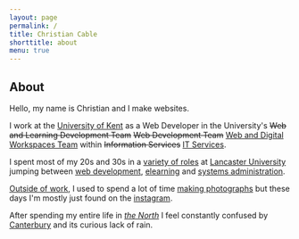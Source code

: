 ```yaml
---
layout: page
permalink: /
title: Christian Cable
shorttitle: about
menu: true
---
```

## About

Hello, my name is Christian and I make websites.

I work at the [University of Kent][kent-univeristy] as a Web Developer in the University's ~~Web and Learning Development Team~~ ~~Web Development Team~~ [Web and Digital Workspaces Team][web-team] within ~~Information Services~~ [IT Services][it].

I spent most of my 20s and 30s in a [variety of roles][linked-in] at [Lancaster University][lancaster-university] jumping between [web development][iss], [elearning][careers] and [systems administration][maths]. 

[Outside of work](play), I used to spend a lot of time [making photographs][flickr] but these days I'm mostly just found on the [instagram][instagram]. 

After spending my entire life in [_the North_](https://youtu.be/20XLWEjN9eI) I feel constantly confused by [Canterbury](http://www.canterbury.co.uk/) and its curious lack of rain. 


[kent-univeristy]: https://www.kent.ac.uk/
[it]:https://www.kent.ac.uk/it-services
[web-team]:https://blogs.kent.ac.uk/webdev/
[linked-in]: http://uk.linkedin.com/in/christiancable/
[lancaster-university]: http://www.lancaster.ac.uk
[iss]: http://www.lancaster.ac.uk/iss/about-us/
[maths]: http://www.lancaster.ac.uk/maths/about-us/history/
[careers]: http://careers.lancs.ac.uk
[flickr]: http://www.flickr.com/photos/nexus_icon
[instagram]:https://instagram.com/christiancable/
